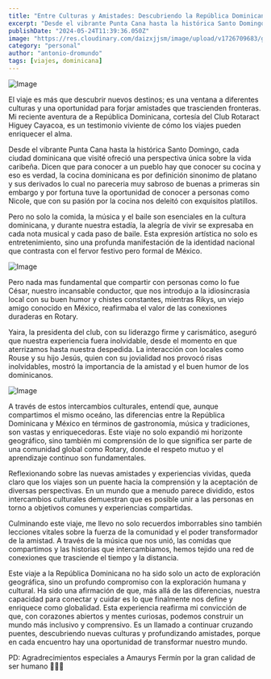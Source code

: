 ```yaml
---
title: "Entre Culturas y Amistades: Descubriendo la República Dominicana"
excerpt: "Desde el vibrante Punta Cana hasta la histórica Santo Domingo, descubrí la riqueza de la vida caribeña a través de su gastronomía, música y la calidez de su gente. Este viaje no solo amplió mis horizontes geográficos, sino también mi comprensión sobre la importancia de la comunidad global y las conexiones humanas. Con cada encuentro, reafirmé que, más allá de las diferencias, el poder de la amistad es transformador."
publishDate: "2024-05-24T11:39:36.050Z"
image: "https://res.cloudinary.com/daizxjjsm/image/upload/v1726709683/ggdldlbb2j4myiafrqf5.webp"
category: "personal"
author: "antonio-dromundo"
tags: [viajes, dominicana]
---
```

![Image](https://res.cloudinary.com/daizxjjsm/image/upload/v1726712731/zfuguscbfqnye61yqmwt.png)

El viaje es más que descubrir nuevos destinos; es una ventana a diferentes culturas y una oportunidad para forjar amistades que trascienden fronteras. Mi reciente aventura de a República Dominicana, cortesía del Club Rotaract Higuey Cayacoa, es un testimonio viviente de cómo los viajes pueden enriquecer el alma.

Desde el vibrante Punta Cana hasta la histórica Santo Domingo, cada ciudad dominicana que visité ofreció una perspectiva única sobre la vida caribeña. Dicen que para conocer a un pueblo hay que conocer su cocina y eso es verdad, la cocina dominicana es por definición sinonimo de platano y sus derivados lo cual no pareceria muy sabroso de buenas a primeras sin embargo y   por fortuna tuve la oportunidad de conocer a   personas como Nicole, que con su pasión por la cocina nos deleitó con exquisitos platillos.

Pero no solo la comida, la música y el baile son esenciales en la cultura dominicana, y durante nuestra estadía, la alegría de vivir se expresaba en cada nota musical y cada paso de baile. Esta expresión artística no solo es entretenimiento, sino una profunda manifestación de la identidad nacional que contrasta con el fervor festivo pero formal de México.

![Image](https://res.cloudinary.com/daizxjjsm/image/upload/v1726712869/p39z1bexhifpvrka2pw7.jpg)

Pero nada mas fundamental que compartir con personas como lo fue César, nuestro incansable conductor, que nos introdujo a la idiosincrasia local con su buen humor y chistes constantes, mientras Rikys,  un viejo amigo conocido en México, reafirmaba el valor de las conexiones duraderas en Rotary.

Yaira, la presidenta del club, con su liderazgo firme y carismático, aseguró que nuestra experiencia fuera inolvidable, desde el momento en que aterrizamos hasta nuestra despedida. La interacción con locales como Rouse y su hijo Jesús, quien con su jovialidad nos provocó risas inolvidables, mostró la importancia de la amistad y el buen humor de los dominicanos.

![Image](https://res.cloudinary.com/daizxjjsm/image/upload/v1726713043/btoywrinrqlp2qwtmuh4.jpg)

A través de estos intercambios culturales, entendí que, aunque compartimos el mismo oceáno, las diferencias entre la República Dominicana y México en términos de gastronomía, música y tradiciones, son vastas y enriquecedoras. Este viaje no solo expandió mi horizonte geográfico, sino también mi comprensión de lo que significa ser parte de una comunidad global como Rotary, donde el respeto mutuo y el aprendizaje continuo son fundamentales.

Reflexionando sobre las nuevas amistades y experiencias vividas, queda claro que los viajes son un puente hacia la comprensión y la aceptación de diversas perspectivas. En un mundo que a menudo parece dividido, estos intercambios culturales demuestran que es posible unir a las personas en torno a objetivos comunes y experiencias compartidas.

Culminando este viaje, me llevo no solo recuerdos imborrables sino también lecciones vitales sobre la fuerza de la comunidad y el poder transformador de la amistad. A través de la música que nos unió, las comidas que compartimos y las historias que intercambiamos, hemos tejido una red de conexiones que trasciende el tiempo y la distancia. 

Este viaje a la República Dominicana no ha sido solo un acto de exploración geográfica, sino un profundo compromiso con la exploración humana y cultural. Ha sido una afirmación de que, más allá de las diferencias, nuestra capacidad para conectar y cuidar es lo que finalmente nos define y enriquece como globalidad. Esta experiencia reafirma mi convicción de que, con corazones abiertos y mentes curiosas, podemos construir un mundo más inclusivo y comprensivo. Es un llamado a continuar cruzando puentes, descubriendo nuevas culturas y profundizando amistades, porque en cada encuentro hay una oportunidad de transformar nuestro mundo.

PD: Agradrecimientos especiales a Amaurys Fermín por la gran calidad de ser humano 🫰🏻✨